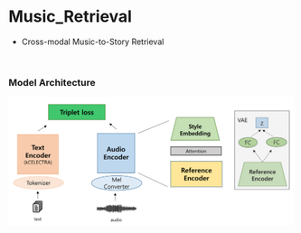 # Music_Retrieval

- Cross-modal Music-to-Story Retrieval

<br>

### Model Architecture

<img src = "/img/모델 구조.png">
